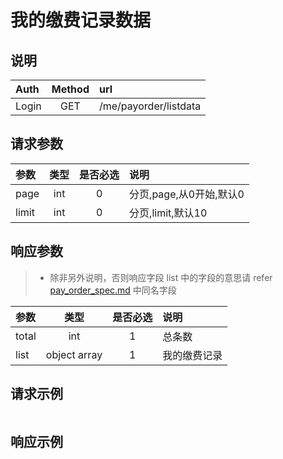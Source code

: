 # 我的缴费记录数据

## 说明

|  Auth  |  Method  |  url  |
| :----  | :----:   | :---- |
|  Login  |  GET  |  /me/payorder/listdata  |

## 请求参数

|  参数  |  类型  |  是否必选  |  说明  |
| :---- | :----: | :----:   | :----  |
| page | int | 0 | 分页,page,从0开始,默认0 |
| limit | int | 0 | 分页,limit,默认10 |

## 响应参数

> * 除非另外说明，否则响应字段 list 中的字段的意思请 refer [pay_order_spec.md](/pay_order_spec.md) 中同名字段

|  参数  |  类型  |  是否必选  |  说明  |
| :---- | :----: | :----:   | :----  |
| total | int | 1 | 总条数 |
|  list  |  object array  |  1  | 我的缴费记录 |


## 请求示例

```

```

## 响应示例

```

```